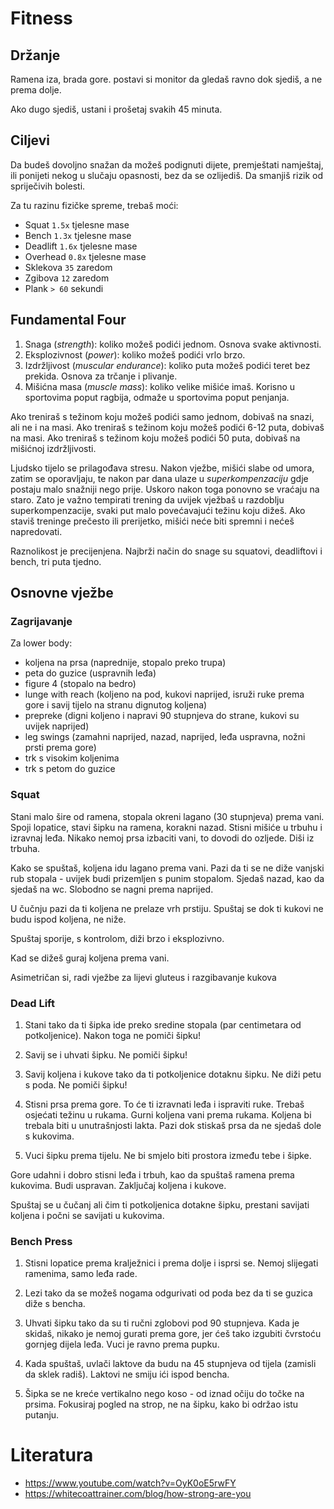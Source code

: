 # Fitness

## Držanje

Ramena iza, brada gore. postavi si monitor da gledaš ravno dok sjediš, a ne prema dolje.

Ako dugo sjediš, ustani i prošetaj svakih 45 minuta.

## Ciljevi

Da budeš dovoljno snažan da možeš podignuti dijete, premještati namještaj, ili ponijeti nekog u slučaju opasnosti, bez da se ozlijediš. Da smanjiš rizik od spriječivih bolesti.

Za tu razinu fizičke spreme, trebaš moći:
* Squat `1.5x` tjelesne mase
* Bench `1.3x` tjelesne mase
* Deadlift `1.6x` tjelesne mase
* Overhead `0.8x` tjelesne mase
* Sklekova `35` zaredom
* Zgibova `12` zaredom
* Plank `> 60` sekundi

## Fundamental Four

1. Snaga (*strength*): koliko možeš podići jednom. Osnova svake aktivnosti.
2. Eksplozivnost (*power*): koliko možeš podići vrlo brzo.
3. Izdržljivost (*muscular endurance*): koliko puta možeš podići teret bez prekida. Osnova za trčanje i plivanje.
4. Mišićna masa (*muscle mass*): koliko velike mišiće imaš. Korisno u sportovima poput ragbija, odmaže u sportovima poput penjanja.

Ako treniraš s težinom koju možeš podići samo jednom, dobivaš na snazi, ali ne i na masi. Ako treniraš s težinom koju možeš podići 6-12 puta, dobivaš na masi. Ako treniraš s težinom koju možeš podići 50 puta, dobivaš na mišićnoj izdržljivosti.

Ljudsko tijelo se prilagođava stresu. Nakon vježbe, mišići slabe od umora, zatim se oporavljaju, te nakon par dana ulaze u *superkompenzaciju* gdje postaju malo snažniji nego prije. Uskoro nakon toga ponovno se vraćaju na staro. Zato je važno tempirati trening da uvijek vježbaš u razdoblju superkompenzacije, svaki put malo povećavajući težinu koju dižeš. Ako staviš treninge prečesto ili prerijetko, mišići neće biti spremni i nećeš napredovati.

Raznolikost je precijenjena. Najbrži način do snage su squatovi, deadliftovi i bench, tri puta tjedno.

## Osnovne vježbe

### Zagrijavanje

Za lower body:
* koljena na prsa (naprednije, stopalo preko trupa)
* peta do guzice (uspravnih leđa)
* figure 4 (stopalo na bedro)
* lunge with reach (koljeno na pod, kukovi naprijed, isruži ruke prema gore i savij tijelo na stranu dignutog koljena)
* prepreke (digni koljeno i napravi 90 stupnjeva do strane, kukovi su uvijek naprijed)
* leg swings (zamahni naprijed, nazad, naprijed, leđa uspravna, nožni prsti prema gore)
* trk s visokim koljenima
* trk s petom do guzice

### Squat

Stani malo šire od ramena, stopala okreni lagano (30 stupnjeva) prema vani. Spoji lopatice, stavi šipku na ramena, korakni nazad. Stisni mišiće u trbuhu i izravnaj leđa. Nikako nemoj prsa izbaciti vani, to dovodi do ozljede. Diši iz trbuha.

Kako se spuštaš, koljena idu lagano prema vani. Pazi da ti se ne diže vanjski rub stopala - uvijek budi prizemljen s punim stopalom. Sjedaš nazad, kao da sjedaš na wc. Slobodno se nagni prema naprijed.

U čučnju pazi da ti koljena ne prelaze vrh prstiju. Spuštaj se dok ti kukovi ne budu ispod koljena, ne niže.

Spuštaj sporije, s kontrolom, diži brzo i eksplozivno.

Kad se dižeš guraj koljena prema vani.

Asimetričan si, radi vježbe za lijevi gluteus i razgibavanje kukova

### Dead Lift

1) Stani tako da ti šipka ide preko sredine stopala (par centimetara od potkoljenice). Nakon toga ne pomiči šipku!

2) Savij se i uhvati šipku. Ne pomiči šipku!

3) Savij koljena i kukove tako da ti potkoljenice dotaknu šipku. Ne diži petu s poda. Ne pomiči šipku!

4) Stisni prsa prema gore. To će ti izravnati leđa i ispraviti ruke. Trebaš osjećati težinu u rukama. Gurni koljena vani prema rukama. Koljena bi trebala biti u unutrašnjosti lakta. Pazi dok stiskaš prsa da ne sjedaš dole s kukovima.

5) Vuci šipku prema tijelu. Ne bi smjelo biti prostora između tebe i šipke.

Gore udahni i dobro stisni leđa i trbuh, kao da spuštaš ramena prema kukovima. Budi uspravan. Zaključaj koljena i kukove.

Spuštaj se u čučanj ali čim ti potkoljenica dotakne šipku, prestani savijati koljena i počni se savijati u kukovima.

### Bench Press

1) Stisni lopatice prema kralježnici i prema dolje i isprsi se. Nemoj slijegati ramenima, samo leđa rade.

2) Lezi tako da se možeš nogama odgurivati od poda bez da ti se guzica diže s bencha.

3) Uhvati šipku tako da su ti ručni zglobovi pod 90 stupnjeva. Kada je skidaš, nikako je nemoj gurati prema gore, jer ćeš tako izgubiti čvrstoću gornjeg dijela leđa. Vuci je ravno prema pupku.

4) Kada spuštaš, uvlači laktove da budu na 45 stupnjeva od tijela (zamisli da sklek radiš). Laktovi ne smiju ići ispod bencha.

5) Šipka se ne kreće vertikalno nego koso - od iznad očiju do točke na prsima. Fokusiraj pogled na strop, ne na šipku, kako bi održao istu putanju.

# Literatura

* https://www.youtube.com/watch?v=OyK0oE5rwFY
* https://whitecoattrainer.com/blog/how-strong-are-you
